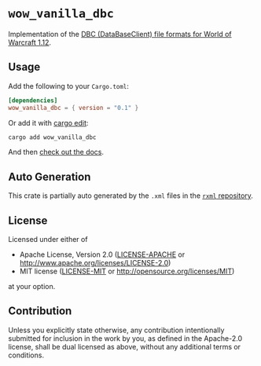 # `wow_vanilla_dbc`

Implementation of the [DBC (DataBaseClient) file formats for World of Warcraft 1.12](https://wowdev.wiki/DBC).

## Usage

Add the following to your `Cargo.toml`:

```toml
[dependencies]
wow_vanilla_dbc = { version = "0.1" }
```

Or add it with [cargo edit](https://github.com/killercup/cargo-edit):
```bash
cargo add wow_vanilla_dbc
```

And then [check out the docs](https://docs.rs/wow_vanilla_dbc/latest/).

## Auto Generation

This crate is partially auto generated by the `.xml` files in the [`rxml` repository](https://github.com/gtker/wow_vanilla_dbc/).

## License

Licensed under either of

 * Apache License, Version 2.0
   ([LICENSE-APACHE](https://github.com/gtker/wow_messages/blob/main/wow_login_messages/LICENSE-APACHE) or <http://www.apache.org/licenses/LICENSE-2.0>)
 * MIT license
   ([LICENSE-MIT](https://github.com/gtker/wow_messages/blob/main/wow_login_messages/LICENSE-MIT) or <http://opensource.org/licenses/MIT>)

at your option.

## Contribution

Unless you explicitly state otherwise, any contribution intentionally submitted
for inclusion in the work by you, as defined in the Apache-2.0 license, shall be
dual licensed as above, without any additional terms or conditions.
